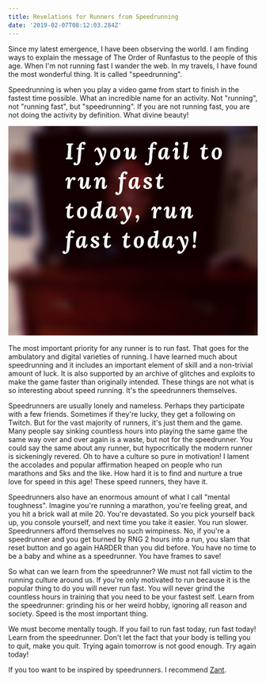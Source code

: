 ```yaml
---
title: Revelations for Runners from Speedrunning
date: '2019-02-07T08:12:03.284Z'
---
```


Since my latest emergence, I have been observing the world. I am finding ways to explain the message of The Order of Runfastus to the people of this age. When I'm not running fast I wander the web. In my travels, I have found the most wonderful thing. It is called "speedrunning".

Speedrunning is when you play a video game from start to finish in the fastest time possible. What an incredible name for an activity. Not "running", not "running fast", but "speedrunning". If you are not running fast, you are not doing the activity by definition. What divine beauty!

![If you fail to run fast today, run fast today!](./run-fast-today.jpg)

The most important priority for any runner is to run fast. That goes for the ambulatory and digital varieties of running. I have learned much about speedrunning and it includes an important element of skill and a non-trivial amount of luck. It is also supported by an archive of glitches and exploits to make the game faster than originally intended. These things are not what is so interesting about speed running. It's the speedrunners themselves.

Speedrunners are usually lonely and nameless. Perhaps they participate with a few friends. Sometimes if they're lucky, they get a following on Twitch. But for the vast majority of runners, it's just them and the game. Many people say sinking countless hours into playing the same game the same way over and over again is a waste, but not for the speedrunner. You could say the same about any runner, but hypocritically the modern runner is sickeningly revered. Oh to have a culture so pure in motivation! I lament the accolades and popular affirmation heaped on people who run marathons and 5ks and the like. How hard it is to find and nurture a true love for speed in this age! These speed runners, they have it.

Speedrunners also have an enormous amount of what I call "mental toughness". Imagine you're running a marathon, you're feeling great, and you hit a brick wall at mile 20. You're devastated. So you pick yourself back up, you console yourself, and next time you take it easier. You run slower. Speedrunners afford themselves no such wimpiness. No, if you're a speedrunner and you get burned by RNG 2 hours into a run, you slam that reset button and go again HARDER than you did before. You have no time to be a baby and whine as a speedrunner. You have frames to save!

So what can we learn from the speedrunner? We must not fall victim to the running culture around us. If you're only motivated to run because it is the popular thing to do you will never run fast. You will never grind the countless hours in training that you need to be your fastest self. Learn from the speedrunner: grinding his or her weird hobby, ignoring all reason and society. Speed is the most important thing.

We must become mentally tough. If you fail to run fast today, run fast today! Learn from the speedrunner. Don't let the fact that your body is telling you to quit, make you quit. Trying again tomorrow is not good enough. Try again today!

If you too want to be inspired by speedrunners. I recommend [Zant](https://www.twitch.tv/zant/).
